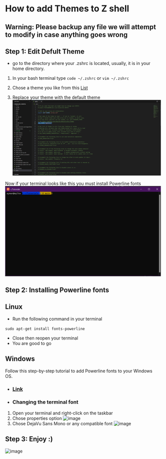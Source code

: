 # How to add Themes to Z shell

## **Warning:** Please backup any file we will attempt to modify in case anything goes wrong

## **Step 1:** Edit Defult Theme

* go to the directory where your .zshrc is located, usually, it is in your home directory.

1. In your bash terminal type ```code ~/.zshrc``` or ```vim ~/.zshrc```
2. Chose a theme you like from this [List](https://github.com/ohmyzsh/ohmyzsh/wiki/Themes)

3. Replace your theme with the default theme
![image](./images/zshrc.png)

Now if your terminal looks like this you must install Powerline fonts 
![image](./images/terminalBeforeFonts.png)

## **Step 2:** Installing Powerline fonts

## **Linux**
* Run the following command in your terminal 

```sudo apt-get install fonts-powerline```
* Close then reopen your terminal
* You are good to go


## **Windows**
Follow this step-by-step tutorial to add Powerline fonts to your Windows OS.

* ### [Link](https://gist.github.com/stramel/658d702f3af8a86a6fe8b588720e0e23)

* ### Changing the terminal font

1. Open your terminal and right-click on the taskbar
2. Chose properties option ![image](./images/properties.png)
3. Chose DejaVu Sans Mono or any compatible font ![image](./images/editFont.png)

## **Step 3:** Enjoy :)

![image](./images/finalResult.png)
